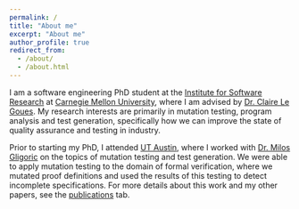 ```yaml
---
permalink: /
title: "About me"
excerpt: "About me"
author_profile: true
redirect_from: 
  - /about/
  - /about.html
---
```

I am a software engineering PhD student at the [Institute for Software Research](https://www.isri.cmu.edu/) at [Carnegie Mellon University](https://www.cmu.edu/), where I am advised by [Dr. Claire Le Goues](https://clairelegoues.com/). My research interests are primarily in mutation testing, program analysis and test generation, specifically how we can improve the state of quality assurance and testing in industry. 

Prior to starting my PhD, I attended [UT Austin](https://www.utexas.edu/), where I worked with [Dr. Milos Gligoric](https://users.ece.utexas.edu/~gligoric/) on the topics of mutation testing and test generation. We were able to apply mutation testing to the domain of formal verification, where we mutated proof definitions and used the results of this testing to detect incomplete specifications. For more details about this work and my other papers, see the [publications](https://kjain14.github.io/publications/) tab. 
